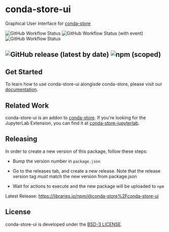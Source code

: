 # conda-store-ui
Graphical User Interface for [conda-store](https://github.com/Quansight/conda-store) 

![GitHub Workflow Status](https://img.shields.io/github/actions/workflow/status/Quansight/conda-store-ui/build.yml?label=Build&logo=GitHub)
![GitHub Workflow Status (with event)](https://img.shields.io/github/actions/workflow/status/Quansight/conda-store-ui/deploy.yml?event=push&label=Deploy&logo=GitHub)
![GitHub Workflow Status](https://img.shields.io/github/actions/workflow/status/Quansight/conda-store-ui/pages.yml?label=Docs&logo=GitHub)

![GitHub release (latest by date)](https://img.shields.io/github/v/release/Quansight/conda-store-ui?logo=Github)
![npm (scoped)](https://img.shields.io/npm/v/@conda-store/conda-store-ui?label=release&logo=npm)
-------------------

## Get Started

To learn how to use conda-store-ui alongisde conda-store, please visit our [documentation](https://quansight.github.io/conda-store-ui/).

## Related Work

conda-store-ui is an addon to [conda-store](https://github.com/Quansight/conda-store). If you're looking for the JupyterLab Extension, you can find it at [conda-store-jupyterlab](https://github.com/Quansight/conda-store).

## Releasing

In order to create a new version of this package, follow these steps:

* Bump the version number in `package.json`

* Go to the releases tab, and create a new release. Note that the release version tag _must_ match the new version from package.json

* Wait for actions to execute and the new package will be uploaded to `npm`

Latest Release: https://libraries.io/npm/@conda-store%2Fconda-store-ui

## License

conda-store-ui is developed under the [BSD-3 LICENSE](./LICENSE).
